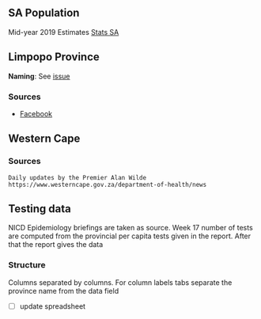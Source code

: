 

## SA Population

Mid-year 2019 Estimates [Stats SA](https://www.statssa.gov.za/publications/P0302/P03022019.pdf)

## Limpopo Province
**Naming**: See [issue](https://github.com/dsfsi/covid19za/issues/368)
### Sources
- [Facebook](https://www.facebook.com/LimpopoDepartmentOfHealthBophelong)


## Western Cape

### Sources
    Daily updates by the Premier Alan Wilde 
    https://www.westerncape.gov.za/department-of-health/news

## Testing data

NICD Epidemiology briefings are taken as source. Week 17 number of tests are computed from the provincial per capita tests given in the report. After that the report gives the data
### Structure

Columns separated by columns. For column labels tabs separate the province name from the data field
   
- [ ] update spreadsheet

